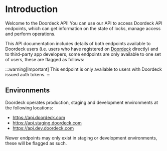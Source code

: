 # Introduction

Welcome to the Doordeck API! You can use our API to access Doordeck API endpoints,
which can get information on the state of locks, manage access and perform operations.

This API documentation includes details of both endpoints available to Doordeck users (i.e. users who have registered
on [Doordeck](https://app.sentryinteractive.com) directly) and to third-party app developers, some endpoints are only available
to one set of users, these are flagged as follows:

:::warning[Important]
This endpoint is only available to users with Doordeck issued auth tokens.
:::

## Environments

Doordeck operates production, staging and development environments at the following locations:

 - https://api.doordeck.com
 - https://api.staging.doordeck.com
 - https://api.dev.doordeck.com

Newer endpoints may only exist in staging or development environments, these will be flagged as such.
